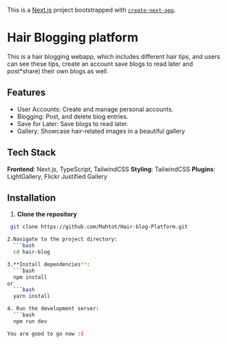 This is a [Next.js](https://nextjs.org/) project bootstrapped with [`create-next-app`](https://github.com/vercel/next.js/tree/canary/packages/create-next-app).

# Hair Blogging platform
This is a hair blogging webapp, which includes different hair tips, and users can see these tips, create an account save blogs to read later and post*share) their own blogs as well.

## Features
- User Accounts: Create and manage personal accounts.
- Blogging: Post, and delete blog entries.
- Save for Later: Save blogs to read later.
- Gallery: Showcase hair-related images in a beautiful gallery

## Tech Stack
**Frontend**: Next.js, TypeScript, TailwindCSS
**Styling**: TailwindCSS
**Plugins**: LightGallery, Flickr Justified Gallery

## Installation

1. **Clone the repository**
```bash
 git clone https://github.com/Mahtot/Hair-blog-Platform.git

2.Navigate to the project directory:
  ```bash
  cd hair-blog

3.**Install dependencies**:
  ```bash
  npm install
or
  ```bash
  yarn install

4. Run the development server:
  ```bash
  npm run dev 

You are good to go now :(
